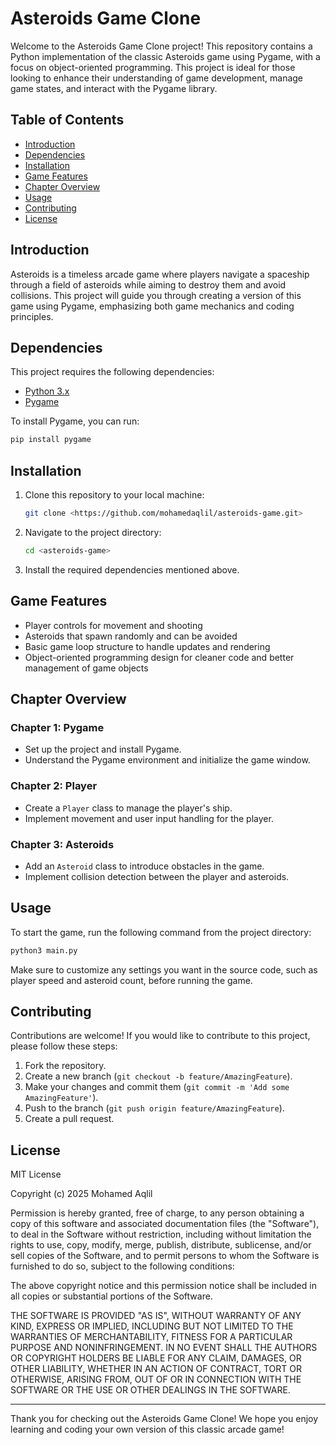 # Asteroids Game Clone

Welcome to the Asteroids Game Clone project! This repository contains a Python implementation of the classic Asteroids game using Pygame, with a focus on object-oriented programming. This project is ideal for those looking to enhance their understanding of game development, manage game states, and interact with the Pygame library.

## Table of Contents

- [Introduction](#introduction)
- [Dependencies](#dependencies)
- [Installation](#installation)
- [Game Features](#game-features)
- [Chapter Overview](#chapter-overview)
- [Usage](#usage)
- [Contributing](#contributing)
- [License](#license)

## Introduction

Asteroids is a timeless arcade game where players navigate a spaceship through a field of asteroids while aiming to destroy them and avoid collisions. This project will guide you through creating a version of this game using Pygame, emphasizing both game mechanics and coding principles.

## Dependencies

This project requires the following dependencies:

- [Python 3.x](https://www.python.org/downloads/) 
- [Pygame](https://www.pygame.org/download.shtml)

To install Pygame, you can run:

```bash
pip install pygame
```

## Installation

1. Clone this repository to your local machine:

   ```bash
   git clone <https://github.com/mohamedaqlil/asteroids-game.git>
   ```

2. Navigate to the project directory:

   ```bash
   cd <asteroids-game>
   ```

3. Install the required dependencies mentioned above.

## Game Features

- Player controls for movement and shooting
- Asteroids that spawn randomly and can be avoided
- Basic game loop structure to handle updates and rendering
- Object-oriented programming design for cleaner code and better management of game objects

## Chapter Overview

### Chapter 1: Pygame
- Set up the project and install Pygame.
- Understand the Pygame environment and initialize the game window.

### Chapter 2: Player
- Create a `Player` class to manage the player's ship.
- Implement movement and user input handling for the player.

### Chapter 3: Asteroids
- Add an `Asteroid` class to introduce obstacles in the game.
- Implement collision detection between the player and asteroids.

## Usage

To start the game, run the following command from the project directory:

```bash
python3 main.py
```

Make sure to customize any settings you want in the source code, such as player speed and asteroid count, before running the game.

## Contributing

Contributions are welcome! If you would like to contribute to this project, please follow these steps:

1. Fork the repository.
2. Create a new branch (`git checkout -b feature/AmazingFeature`).
3. Make your changes and commit them (`git commit -m 'Add some AmazingFeature'`).
4. Push to the branch (`git push origin feature/AmazingFeature`).
5. Create a pull request.

## License

MIT License

Copyright (c) 2025 Mohamed Aqlil

Permission is hereby granted, free of charge, to any person obtaining a copy of this software and associated documentation files (the "Software"), to deal in the Software without restriction, including without limitation the rights to use, copy, modify, merge, publish, distribute, sublicense, and/or sell copies of the Software, and to permit persons to whom the Software is furnished to do so, subject to the following conditions:

The above copyright notice and this permission notice shall be included in all copies or substantial portions of the Software.

THE SOFTWARE IS PROVIDED "AS IS", WITHOUT WARRANTY OF ANY KIND, EXPRESS OR IMPLIED, INCLUDING BUT NOT LIMITED TO THE WARRANTIES OF MERCHANTABILITY, FITNESS FOR A PARTICULAR PURPOSE AND NONINFRINGEMENT. IN NO EVENT SHALL THE AUTHORS OR COPYRIGHT HOLDERS BE LIABLE FOR ANY CLAIM, DAMAGES, OR OTHER LIABILITY, WHETHER IN AN ACTION OF CONTRACT, TORT OR OTHERWISE, ARISING FROM, OUT OF OR IN CONNECTION WITH THE SOFTWARE OR THE USE OR OTHER DEALINGS IN THE SOFTWARE.

---

Thank you for checking out the Asteroids Game Clone! We hope you enjoy learning and coding your own version of this classic arcade game!